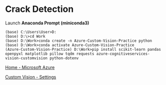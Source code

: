 # Crack Detection

Launch **Anaconda Prompt (miniconda3)**

```Anaconda
(base) C:\Users\User>D:
(base) D:\>cd Work
(base) D:\Work>conda create -n Azure-Custom-Vision-Practice python
(base) D:\Work>conda activate Azure-Custom-Vision-Practice
(Azure-Custom-Vision-Practice) D:\Work>pip install scikit-learn pandas openpyxl matplotlib pillow tqdm requests azure-cognitiveservices-vision-customvision python-dotenv

```

[Home - Microsoft Azure](https://portal.azure.com/#home)

[Custom Vision - Settings](https://www.customvision.ai/projects#/settings)
